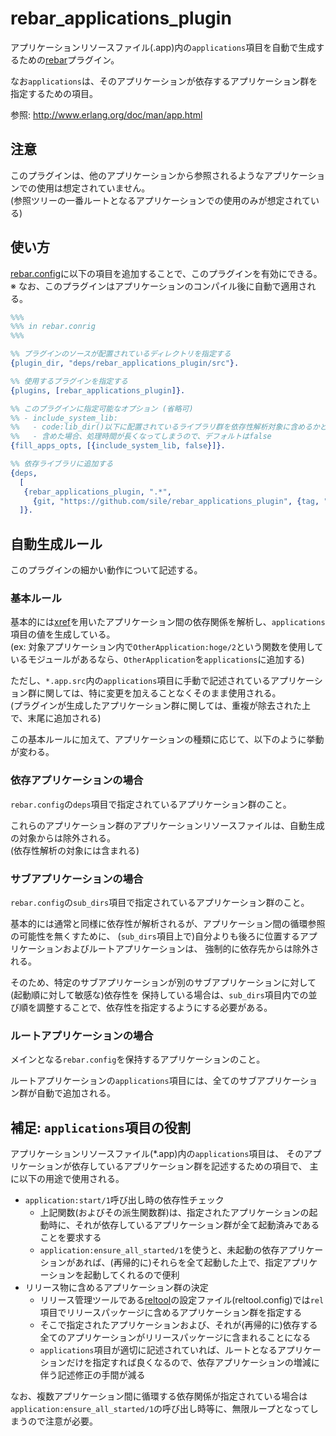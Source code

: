 rebar_applications_plugin
=========================

アプリケーションリソースファイル(.app)内の`applications`項目を自動で生成するための[rebar](https://github.com/rebar/rebar)プラグイン。

なお`applications`は、そのアプリケーションが依存するアプリケーション群を指定するための項目。

参照: http://www.erlang.org/doc/man/app.html

注意
----

このプラグインは、他のアプリケーションから参照されるようなアプリケーションでの使用は想定されていません。<br />
(参照ツリーの一番ルートとなるアプリケーションでの使用のみが想定されている)

使い方
------

[rebar.config](https://github.com/rebar/rebar/blob/master/rebar.config.sample)に以下の項目を追加することで、このプラグインを有効にできる。<br />
※ なお、このプラグインはアプリケーションのコンパイル後に自動で適用される。
```erlang
%%%
%%% in rebar.conrig
%%%

%% プラグインのソースが配置されているディレクトリを指定する
{plugin_dir, "deps/rebar_applications_plugin/src"}.

%% 使用するプラグインを指定する
{plugins, [rebar_applications_plugin]}.

%% このプラグインに指定可能なオプション (省略可)
%% - include_system_lib:
%%   - code:lib_dir()以下に配置されているライブラリ群を依存性解析対象に含めるかどうか
%%   - 含めた場合、処理時間が長くなってしまうので、デフォルトはfalse
{fill_apps_opts, [{include_system_lib, false}]}.

%% 依存ライブラリに追加する
{deps,
  [
   {rebar_applications_plugin, ".*",
     {git, "https://github.com/sile/rebar_applications_plugin", {tag, "v0.1.0"}}}
  ]}.
```


自動生成ルール
--------------

このプラグインの細かい動作について記述する。

### 基本ルール

基本的には[xref](http://www.erlang.org/doc/man/xref.html)を用いたアプリケーション間の依存関係を解析し、`applications`項目の値を生成している。<br />
(ex: 対象アプリケーション内で`OtherApplication:hoge/2`という関数を使用しているモジュールがあるなら、`OtherApplication`を`applications`に追加する)

ただし、`*.app.src`内の`applications`項目に手動で記述されているアプリケーション群に関しては、特に変更を加えることなくそのまま使用される。<br />
(プラグインが生成したアプリケーション群に関しては、重複が除去された上で、末尾に追加される)

この基本ルールに加えて、アプリケーションの種類に応じて、以下のように挙動が変わる。

### 依存アプリケーションの場合

`rebar.config`の`deps`項目で指定されているアプリケーション群のこと。

これらのアプリケーション群のアプリケーションリソースファイルは、自動生成の対象からは除外される。<br />
(依存性解析の対象には含まれる)


### サブアプリケーションの場合

`rebar.config`の`sub_dirs`項目で指定されているアプリケーション群のこと。

基本的には通常と同様に依存性が解析されるが、アプリケーション間の循環参照の可能性を無くすために、
(`sub_dirs`項目上で)自分よりも後ろに位置するアプリケーションおよびルートアプリケーションは、
強制的に依存先からは除外される。

そのため、特定のサブアプリケーションが別のサブアプリケーションに対して(起動順に対して敏感な)依存性を
保持している場合は、`sub_dirs`項目内での並び順を調整することで、依存性を指定するようにする必要がある。


### ルートアプリケーションの場合

メインとなる`rebar.config`を保持するアプリケーションのこと。

ルートアプリケーションの`applications`項目には、全てのサブアプリケーション群が自動で追加される。


補足: `applications`項目の役割
------------------------------

アプリケーションリソースファイル(*.app)内の`applications`項目は、
そのアプリケーションが依存しているアプリケーション群を記述するための項目で、
主に以下の用途で使用される。
- `application:start/1`呼び出し時の依存性チェック
  - 上記関数(およびその派生関数群)は、指定されたアプリケーションの起動時に、それが依存しているアプリケーション群が全て起動済みであることを要求する
  - `application:ensure_all_started/1`を使うと、未起動の依存アプリケーションがあれば、(再帰的に)それらを全て起動した上で、指定アプリケーションを起動してくれるので便利
- リリース物に含めるアプリケーション群の決定
  - リリース管理ツールである[reltool](http://www.erlang.org/doc/man/reltool.html)の設定ファイル(reltool.config)では`rel`項目でリリースパッケージに含めるアプリケーション群を指定する
  - そこで指定されたアプリケーションおよび、それが(再帰的に)依存する全てのアプリケーションがリリースパッケージに含まれることになる
  - `applications`項目が適切に記述されていれば、ルートとなるアプリケーションだけを指定すれば良くなるので、依存アプリケーションの増減に伴う記述修正の手間が減る

なお、複数アプリケーション間に循環する依存関係が指定されている場合は`application:ensure_all_started/1`の呼び出し時等に、無限ループとなってしまうので注意が必要。<br />
